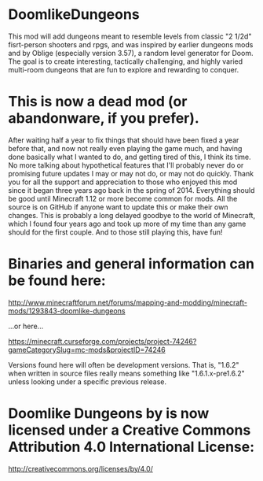 # DoomlikeDungeons

This mod will add dungeons meant to resemble levels from classic "2 1/2d" fisrt-person shooters and rpgs, and was inspired by earlier dungeons mods and by Oblige (especially version 3.57), a random level generator for Doom. The goal is to create interesting, tactically challenging, and highly varied multi-room dungeons that are fun to explore and rewarding to conquer.

# This is now a dead mod (or abandonware, if you prefer).

After waiting half a year to fix things that should have been fixed a year before that, and now not really even playing the game much, and having done basically what I wanted to do, and getting tired of this, I think its time.  No more talking about hypothetical features that I'll probably never do or promising future updates I may or may not do, or may not do quickly.  Thank you for all the support and appreciation to those who enjoyed this mod since it began three years ago back in the spring of 2014.  Everything should be good until Minecraft 1.12 or more become common for mods.  All the source is on GitHub if anyone want to update this or make their own changes.  This is probably a long delayed goodbye to the world of Minecraft, which I found four years ago and took up more of my time than any game should for the first couple.  And to those still playing this, have fun!

# Binaries and general information can be found here:

http://www.minecraftforum.net/forums/mapping-and-modding/minecraft-mods/1293843-doomlike-dungeons

...or here...

https://minecraft.curseforge.com/projects/project-74246?gameCategorySlug=mc-mods&projectID=74246

Versions found here will often be development versions.  That is, "1.6.2" when written in source files really means something like "1.6.1.x-pre1.6.2" unless looking under a specific previous release.

# Doomlike Dungeons by is now licensed under a Creative Commons Attribution 4.0 International License:
http://creativecommons.org/licenses/by/4.0/
